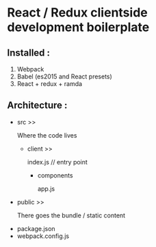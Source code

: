 # React / Redux clientside development boilerplate

## Installed :
1. Webpack
2. Babel (es2015 and React presets)
3. React + redux + ramda

## Architecture :
* src >>

    Where the code lives

  * client >>

      index.js // entry point

    * components

        app.js


* public >>

  There goes the bundle / static content

+ package.json
+ webpack.config.js
